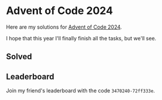 # Advent of Code 2024

Here are my solutions for [Advent of Code 2024](https://adventofcode.com/2024).

I hope that this year I'll finally finish all the tasks, but we'll see.

## Solved

## Leaderboard

Join my friend's leaderboard with the code `3470240-72ff333e`.
